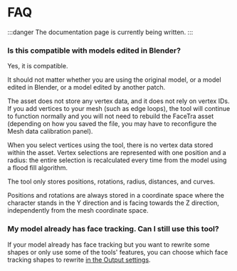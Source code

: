 ﻿# FAQ

:::danger
The documentation page is currently being written.
:::

### Is this compatible with models edited in Blender?

Yes, it is compatible.

It should not matter whether you are using the original model, or a model edited in Blender, or a model edited by another patch.

The asset does not store any vertex data, and it does not rely on vertex IDs. If you add vertices to your mesh (such as edge loops), the tool will continue to function normally and you will not need to rebuild the FaceTra asset (depending on how you saved the file, you may have to reconfigure the Mesh data calibration panel).

When you select vertices using the tool, there is no vertex data stored within the asset. Vertex selections are represented with one position and a radius: the entire selection is recalculated every time from the model using a flood fill algorithm.

The tool only stores positions, rotations, radius, distances, and curves.

Positions and rotations are always stored in a coordinate space where the character stands in the Y direction and is facing towards the Z direction, independently from the mesh coordinate space.

### My model already has face tracking. Can I still use this tool?

If your model already has face tracking but you want to rewrite some shapes or only use some of the tools' features, you can choose which face tracking shapes to rewrite [in the Output settings](https://hai-vr.notion.site/Ha-s-FaceTra-Shape-Creator-f1d95d4459e54fc3b2f166d9ebb5ebf3#26b24f2414e440898b9573e051f8ba6b).
